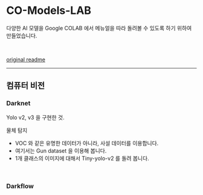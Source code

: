 # CO-Models-LAB

다양한 AI 모델을 Google COLAB 에서 메뉴얼을 따라 돌려볼 수 있도록 하기 위하여 만들었습니다.

<br>

[original readme](https://github.com/ProtossDragoon/CO-Models-LAB/blob/master/README.md)

<hr>

## 컴퓨터 비전

### Darknet

Yolo v2, v3 을 구현한 것. <br>

물체 탐지 <br>

- VOC 와 같은 유명한 데이터가 아니라, 사설 데이터를 이용합니다.
- 여기서는 Gun dataset 을 이용해 봅니다.
- 1개 클래스의 이미지에 대해서 Tiny-yolo-v2 를 돌려 봅니다.

<br>

### Darkflow
